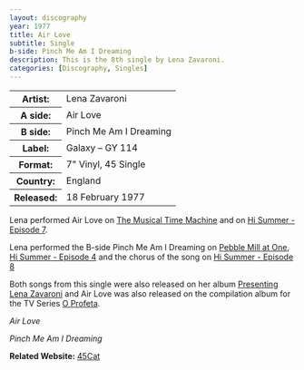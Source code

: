 ```yaml
---
layout: discography
year: 1977
title: Air Love
subtitle: Single
b-side: Pinch Me Am I Dreaming
description: This is the 8th single by Lena Zavaroni.
categories: [Discography, Singles]
---
```


<table>
<tr><th>Artist:</th><td>Lena Zavaroni</td></tr>
<tr><th>A side:</th><td>Air Love</td></tr>
<tr><th>B side:</th><td>Pinch Me Am I Dreaming</td></tr>
<tr><th>Label:</th><td>Galaxy – GY 114</td></tr>
<tr><th>Format:</th><td>7" Vinyl, 45 Single</td></tr>
<tr><th>Country:</th><td>England</td></tr>
<tr><th>Released:</th><td>18 February 1977</td></tr>
</table>

Lena performed Air Love on [The Musical Time Machine](/bbc%20one/1977/02/15/the-musical-time-machine.html) and on [Hi Summer - Episode 7](/television/london%20weekend%20television/1977/08/28/hi-summer.html).

Lena performed the B-side Pinch Me Am I Dreaming on [Pebble Mill at One](/bbc%20one/1977/03/11/pebble-mill-at-one.html), [Hi Summer - Episode 4](/television/london%20weekend%20television/1977/08/07/hi-summer.html) and the chorus of the song on [Hi Summer - Episode 8](/television/london%20weekend%20television/1977/09/04/hi-summer.html)

Both songs from this single were also released on her album [Presenting Lena Zavaroni](/discography/albums/03-presenting-lena-zavaroni) and Air Love was also released on the compilation album for the TV Series [O Profeta](http://127.0.0.1:4000/discography/albums/o-profeta-internacional).

> <div class="responsive-video"><div id="player1"></div></div>

<cite>Air Love</cite>

> <div class="responsive-video"><div id="player2"></div></div>

<cite>Pinch Me Am I Dreaming</cite>

<script>
    var tag = document.createElement('script');
    tag.src = "//www.youtube.com/iframe_api";
    var firstScriptTag = document.getElementsByTagName('script')[0];
    firstScriptTag.parentNode.insertBefore(tag, firstScriptTag);

    var player;
    function onYouTubeIframeAPIReady() {
        player1 = new YT.Player('player1', {
            height: '480',
            width: '640',
            videoId: '2uWtecHKHRw',
            events: {
                'onStateChange': onPlayerStateChange
            }
        });
        player2 = new YT.Player('player2', {
            height: '480',
            width: '640',
            videoId: 'XTaSIoMmddg',
            events: {
                'onStateChange': onPlayerStateChange
            }
        });
    }

    function onPlayerStateChange(event) {
        if (event.data == YT.PlayerState.PLAYING) {
            stopVideo(event.target.a.id);
        }
    }

    function stopVideo(player_id) {
        if (player_id == "player1") {
            player2.stopVideo();
        } else if (player_id == "player2") {
            player1.stopVideo();
        }
    }
</script>

**Related Website:**
<span class="post-categories">[45Cat](http://www.45cat.com/record/gy114)</span>
